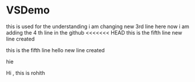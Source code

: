 # VSDemo 
this is used for the understanding
i am changing new 3rd line here
now i am adding the 4 th line in the github
<<<<<<< HEAD
this is the fifth line 
new line created

this is the fifth line
hello
new line created


hie

Hi , this is rohith
